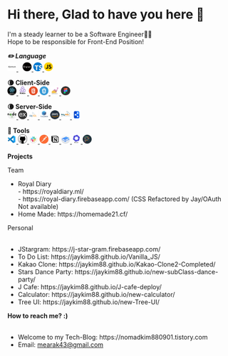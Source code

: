 Hi there, Glad to have you here 👋
==================================
I'm a steady learner to be a Software Engineer👨‍💻   
Hope to be responsible for Front-End Position!

<Strong style="font-style:italic">✏️ Language</Strong>   
<a target="_blank" rel="noopener noreferrer" href="https://github.com/JayKim88" style="margin-right:10px">
<img src="images/korean.png" width="4%" alt="korean"/>
</a>
<a target="_blank" rel="noopener noreferrer" href="https://github.com/JayKim88">
<img src="images/english.png" width="4%" alt="english"/>
</a>
<a target="_blank" rel="noopener noreferrer" href="https://www.typescriptlang.org/">
<img src="images/typescript.svg" width="4%" alt="typescript"/>
</a>
<a target="_blank" rel="noopener noreferrer" href="https://javascript.info/">
<img src="images/javascript.png" width="4%" alt="javascript"/>
</a>

<Strong>🌘 Client-Side</Strong>
<br/>
<a target="_blank" rel="noopener noreferrer" href="https://reactjs.org/">
<img src="images/react.png" width="4%" alt="react"/>
</a>
<a target="_blank" rel="noopener noreferrer" href="https://redux.js.org/">
<img src="images/redux.png" width="4%" alt="redux"/>
</a>
<a target="_blank" rel="noopener noreferrer" href="https://en.wikipedia.org/wiki/HTML">
<img src="images/html.png" width="4%" alt="html"/>
</a>
<a target="_blank" rel="noopener noreferrer" href="https://en.wikipedia.org/wiki/CSS">
<img src="images/css.png" width="4%" alt="css"/>
</a>
<a target="_blank" rel="noopener noreferrer" href="https://styled-components.com/">
<img src="images/styledComponents.png" width="4%" alt="styledComponents"/>
</a>
<a target="_blank" rel="noopener noreferrer" href="https://www.figma.com/">
<img src="images/figma.png" width="4%" alt="figma"/>
</a>

<Strong>🌘 Server-Side</Strong>
<br>
<a target="_blank" rel="noopener noreferrer" href="https://nodejs.org/en/">
<img src="images/nodejs-2.svg" width="4%" alt="nodejs"/>
</a>
<a target="_blank" rel="noopener noreferrer" href="https://expressjs.com/">
<img src="images/express.png" width="4%" alt="express"/>
</a>
<a target="_blank" rel="noopener noreferrer" href="https://www.mysql.com/">
<img src="images/mysql.png" width="4%" alt="mysql"/>
</a>
<a target="_blank" rel="noopener noreferrer" href="https://sequelize.org/">
<img src="images/sequelize.png" width="4%" alt="sequelize"/>
</a>
<a target="_blank" rel="noopener noreferrer" href="https://aws.amazon.com/?nc2=h_lg">
<img src="images/aws.png" width="4%" alt="aws"/>
</a>
<a target="_blank" rel="noopener noreferrer" href="https://www.mysql.com/products/workbench/">
<img src="images/workbench.png" width="4%" alt="workbench"/>
</a>
<a target="_blank" rel="noopener noreferrer" href="https://dbdiagram.io/home">
<img src="images/dbdiagram1.png" width="4%" alt="dbdiagram"/>
</a>

<Strong>🔧 Tools</Strong>
<br>
<a target="_blank" rel="noopener noreferrer" href="https://code.visualstudio.com/">
<img src="images/vscode.png" width="4%" alt="vscode"/>
</a>
<a target="_blank" rel="noopener noreferrer" href="https://github.com/">
<img src="images/github.png" width="4%" alt="github"/>
</a>
<a target="_blank" rel="noopener noreferrer" href="https://slack.com/intl/en-kr/">
<img src="images/slack.png" width="4%" alt="slack"/>
</a>
<a target="_blank" rel="noopener noreferrer" href="https://www.postman.com/">
<img src="images/postman.png" width="4%" alt="postman"/>
</a>
<a target="_blank" rel="noopener noreferrer" href="https://www.notion.so/">
<img src="images/notion.png" width="4%" alt="notion"/>
</a>
<a target="_blank" rel="noopener noreferrer" href="https://www.gitbook.com/">
<img src="images/gitbook.png" width="4%" alt="gitbook"/>
</a>
<a target="_blank" rel="noopener noreferrer" href="https://eslint.org/">
<img src="images/eslint.png" width="4%" alt="eslint"/>
</a>
<a target="_blank" rel="noopener noreferrer" href="https://prettier.io/">
<img src="images/prettier.png" width="4%" alt="prettier"/>
</a>
<br/>
<br/>
<Strong>Projects</Strong>

Team  
  <ul>
    <li>
    Royal Diary<br>
      - https://royaldiary.ml/<br>
      - https://royal-diary.firebaseapp.com/ (CSS Refactored by Jay/OAuth Not available)
    </li>
    <li>
    Home Made: https://homemade21.cf/
    </li>
  </ul>
Personal    
<br/>
<br/>
<ul>
  <li>
  JStargram: https://j-star-gram.firebaseapp.com/
  </li>
  <li>
  To Do List: https://jaykim88.github.io/Vanilla_JS/
  </li>
  <li>
  Kakao Clone: https://jaykim88.github.io/Kakao-Clone2-Completed/
  </li>
  <li>
  Stars Dance Party: https://jaykim88.github.io/new-subClass-dance-party/
  </li>
  <li>
  J Cafe: https://jaykim88.github.io/J-cafe-deploy/
  </li>
  <li>
  Calculator: https://jaykim88.github.io/new-calculator/
  </li>
  <li>
  Tree UI: https://jaykim88.github.io/new-Tree-UI/
  </li>
</ul>
<Strong>How to reach me? :)</Strong>
<br/>
<br/>
<ul>
  <li>
  Welcome to my Tech-Blog: https://nomadkim880901.tistory.com
  </li>
  <li>
  Email: <a href="mailto:mearak43@gmail.com">mearak43@gmail.com</a>
  </li>
</ul>
<!--
**JayKim88/JayKim88** is a ✨ _special_ ✨ repository because its `README.md` (this file) appears on your GitHub profile.

Here are some ideas to get you started:

- 🔭 I’m currently working on ...
- 🌱 I’m currently learning ...
- 👯 I’m looking to collaborate on ...
- 🤔 I’m looking for help with ...
- 💬 Ask me about ...
- 📫 How to reach me: ...
- 😄 Pronouns: ...
- ⚡ Fun fact: ...
-->
